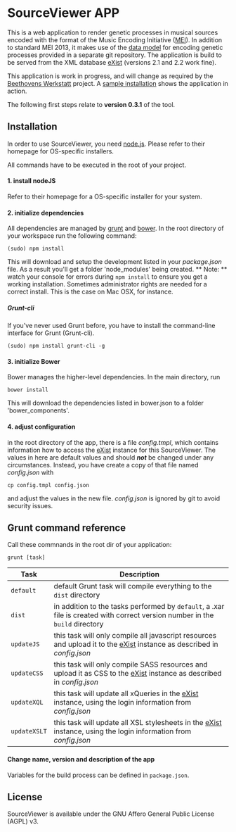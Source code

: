 # SourceViewer APP
This is a web application to render genetic processes in musical sources encoded with the format of the Music Encoding Initiative ([MEI]). In addition to standard MEI 2013, it makes use of the [data model] for encoding genetic processes provided in a separate git repository.
The application is build to be served from the XML database [eXist] (versions 2.1 and 2.2 work fine). 

This application is work in progress, and will change as required by the [Beethovens Werkstatt] project. A [sample installation] shows the application in action. 

The following first steps relate to **version 0.3.1** of the tool. 

## Installation

In order to use SourceViewer, you need [node.js]. Please refer to their homepage for OS-specific installers.

All commands have to be executed in the root of your project.

#### 1. install nodeJS
Refer to their homepage for a OS-specific installer for your system.

#### 2. initialize dependencies
All dependencies are managed by [grunt] and [bower]. In the root directory of your workspace run the following command:

`(sudo) npm install` 

This will download and setup the development listed in your *package.json* file. As a result you'll get a folder 'node_modules' being created.
** Note: ** watch your console for errors during `npm install` to ensure you get a working installation. Sometimes administrator rights are needed for a correct install. This is the case on Mac OSX, for instance. 

##### Grunt-cli
If you've never used Grunt before, you have to install the command-line interface for Grunt (Grunt-cli).

`(sudo) npm install grunt-cli -g`


#### 3. initialize Bower
Bower manages the higher-level dependencies. In the main directory, run

`bower install`

This will download the dependencies listed in bower.json to a folder 'bower_components'. 

#### 4. adjust configuration
in the root directory of the app, there is a file *config.tmpl*, which contains information how to access the [eXist] instance for this SourceViewer. The values in here are default values and should ***not*** be changed under any circumstances. Instead, you have create a copy of that file named *config.json* with

`cp config.tmpl config.json`

and adjust the values in the new file. *config.json* is ignored by git to avoid security issues. 


## Grunt command reference

Call these commnands in the root dir of your application:

`grunt [task]`

Task | Description
-------- | ----------------
`default` | default Grunt task will compile everything to the `dist` directory
`dist`| in addition to the tasks performed by `default`, a .xar file is created with correct version number in the `build` directory
`updateJS` | this task will only compile all javascript resources and upload it to the [eXist] instance as described in *config.json*
`updateCSS` | this task will only compile SASS resources and upload it as CSS to the [eXist] instance as described in *config.json*
`updateXQL` | this task will update all xQueries in the [eXist] instance, using the login information from *config.json*
`updateXSLT` | this task will update all XSL stylesheets in the [eXist] instance, using the login information from *config.json*




#### Change name, version and description of the app
Variables for the build process can be defined in `package.json`. 

## License
SourceViewer is available under the GNU Affero General Public License (AGPL) v3. 


[mei]:http://www.music-encoding.org/
[eXist]:http://eXist-db.org
[data model]:https://github.com/BeethovensWerkstatt/Data-Model
[Beethovens Werkstatt]:http://beethovens-werkstatt.de
[sample installation]:http://beethovens-werkstatt.de/demo/index.html
[node.js]:http://nodejs.org
[grunt]:http://gruntjs.com
[bower]:http://bower.io
